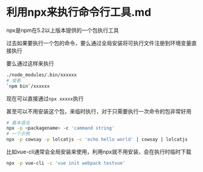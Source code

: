 # 利用npx来执行命令行工具.md

npx是npm在5.2以上版本提供的一个包执行工具

过去如果要执行一个包的命令，要么通过全局安装将可执行文件注册到环境变量直接执行

要么通过这样来执行

```bash
./node_modules/.bin/xxxxxx
# 或者
`npm bin`/xxxxxx
```

现在可以直接通过`npx xxxxx`执行

甚至可以不用安装这个包，来临时执行，对于只需要执行一次命令的包非常好用

```bash
# 基本语法
npx -p <packagename> -c 'cammand string'
# 一个示例
npx -p cowsay -p lolcatjs -c 'echo hello world' | cowsay | lolcatjs
```

比如vue-cli通常会全局安装来使用，利用npx就不用安装，会在执行时临时下载

```bash
npx -p vue-cli -c 'vue init webpack testvue'
```